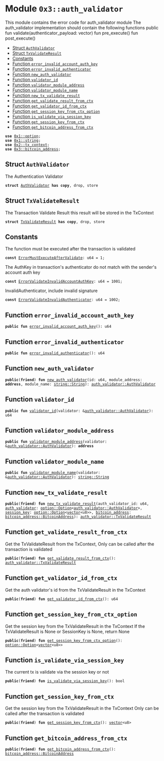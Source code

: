 
<a name="0x3_auth_validator"></a>

# Module `0x3::auth_validator`

This module contains the error code for auth_validator module
The auth_validator implementation should contain the following functions
public fun validate(authenticator_payload: vector<u8>)
fun pre_execute()
fun post_execute()


-  [Struct `AuthValidator`](#0x3_auth_validator_AuthValidator)
-  [Struct `TxValidateResult`](#0x3_auth_validator_TxValidateResult)
-  [Constants](#@Constants_0)
-  [Function `error_invalid_account_auth_key`](#0x3_auth_validator_error_invalid_account_auth_key)
-  [Function `error_invalid_authenticator`](#0x3_auth_validator_error_invalid_authenticator)
-  [Function `new_auth_validator`](#0x3_auth_validator_new_auth_validator)
-  [Function `validator_id`](#0x3_auth_validator_validator_id)
-  [Function `validator_module_address`](#0x3_auth_validator_validator_module_address)
-  [Function `validator_module_name`](#0x3_auth_validator_validator_module_name)
-  [Function `new_tx_validate_result`](#0x3_auth_validator_new_tx_validate_result)
-  [Function `get_validate_result_from_ctx`](#0x3_auth_validator_get_validate_result_from_ctx)
-  [Function `get_validator_id_from_ctx`](#0x3_auth_validator_get_validator_id_from_ctx)
-  [Function `get_session_key_from_ctx_option`](#0x3_auth_validator_get_session_key_from_ctx_option)
-  [Function `is_validate_via_session_key`](#0x3_auth_validator_is_validate_via_session_key)
-  [Function `get_session_key_from_ctx`](#0x3_auth_validator_get_session_key_from_ctx)
-  [Function `get_bitcoin_address_from_ctx`](#0x3_auth_validator_get_bitcoin_address_from_ctx)


<pre><code><b>use</b> <a href="">0x1::option</a>;
<b>use</b> <a href="">0x1::string</a>;
<b>use</b> <a href="">0x2::tx_context</a>;
<b>use</b> <a href="bitcoin_address.md#0x3_bitcoin_address">0x3::bitcoin_address</a>;
</code></pre>



<a name="0x3_auth_validator_AuthValidator"></a>

## Struct `AuthValidator`

The Authentication Validator


<pre><code><b>struct</b> <a href="auth_validator.md#0x3_auth_validator_AuthValidator">AuthValidator</a> <b>has</b> <b>copy</b>, drop, store
</code></pre>



<a name="0x3_auth_validator_TxValidateResult"></a>

## Struct `TxValidateResult`

The Transaction Validate Result
this result will be stored in the TxContext


<pre><code><b>struct</b> <a href="auth_validator.md#0x3_auth_validator_TxValidateResult">TxValidateResult</a> <b>has</b> <b>copy</b>, drop, store
</code></pre>



<a name="@Constants_0"></a>

## Constants


<a name="0x3_auth_validator_ErrorMustExecuteAfterValidate"></a>

The function must be executed after the transaction is validated


<pre><code><b>const</b> <a href="auth_validator.md#0x3_auth_validator_ErrorMustExecuteAfterValidate">ErrorMustExecuteAfterValidate</a>: u64 = 1;
</code></pre>



<a name="0x3_auth_validator_ErrorValidateInvalidAccountAuthKey"></a>

The AuthKey in transaction's authenticator do not match with the sender's account auth key


<pre><code><b>const</b> <a href="auth_validator.md#0x3_auth_validator_ErrorValidateInvalidAccountAuthKey">ErrorValidateInvalidAccountAuthKey</a>: u64 = 1001;
</code></pre>



<a name="0x3_auth_validator_ErrorValidateInvalidAuthenticator"></a>

InvalidAuthenticator, include invalid signature


<pre><code><b>const</b> <a href="auth_validator.md#0x3_auth_validator_ErrorValidateInvalidAuthenticator">ErrorValidateInvalidAuthenticator</a>: u64 = 1002;
</code></pre>



<a name="0x3_auth_validator_error_invalid_account_auth_key"></a>

## Function `error_invalid_account_auth_key`



<pre><code><b>public</b> <b>fun</b> <a href="auth_validator.md#0x3_auth_validator_error_invalid_account_auth_key">error_invalid_account_auth_key</a>(): u64
</code></pre>



<a name="0x3_auth_validator_error_invalid_authenticator"></a>

## Function `error_invalid_authenticator`



<pre><code><b>public</b> <b>fun</b> <a href="auth_validator.md#0x3_auth_validator_error_invalid_authenticator">error_invalid_authenticator</a>(): u64
</code></pre>



<a name="0x3_auth_validator_new_auth_validator"></a>

## Function `new_auth_validator`



<pre><code><b>public</b>(<b>friend</b>) <b>fun</b> <a href="auth_validator.md#0x3_auth_validator_new_auth_validator">new_auth_validator</a>(id: u64, module_address: <b>address</b>, module_name: <a href="_String">string::String</a>): <a href="auth_validator.md#0x3_auth_validator_AuthValidator">auth_validator::AuthValidator</a>
</code></pre>



<a name="0x3_auth_validator_validator_id"></a>

## Function `validator_id`



<pre><code><b>public</b> <b>fun</b> <a href="auth_validator.md#0x3_auth_validator_validator_id">validator_id</a>(validator: &<a href="auth_validator.md#0x3_auth_validator_AuthValidator">auth_validator::AuthValidator</a>): u64
</code></pre>



<a name="0x3_auth_validator_validator_module_address"></a>

## Function `validator_module_address`



<pre><code><b>public</b> <b>fun</b> <a href="auth_validator.md#0x3_auth_validator_validator_module_address">validator_module_address</a>(validator: &<a href="auth_validator.md#0x3_auth_validator_AuthValidator">auth_validator::AuthValidator</a>): <b>address</b>
</code></pre>



<a name="0x3_auth_validator_validator_module_name"></a>

## Function `validator_module_name`



<pre><code><b>public</b> <b>fun</b> <a href="auth_validator.md#0x3_auth_validator_validator_module_name">validator_module_name</a>(validator: &<a href="auth_validator.md#0x3_auth_validator_AuthValidator">auth_validator::AuthValidator</a>): <a href="_String">string::String</a>
</code></pre>



<a name="0x3_auth_validator_new_tx_validate_result"></a>

## Function `new_tx_validate_result`



<pre><code><b>public</b>(<b>friend</b>) <b>fun</b> <a href="auth_validator.md#0x3_auth_validator_new_tx_validate_result">new_tx_validate_result</a>(auth_validator_id: u64, <a href="auth_validator.md#0x3_auth_validator">auth_validator</a>: <a href="_Option">option::Option</a>&lt;<a href="auth_validator.md#0x3_auth_validator_AuthValidator">auth_validator::AuthValidator</a>&gt;, <a href="session_key.md#0x3_session_key">session_key</a>: <a href="_Option">option::Option</a>&lt;<a href="">vector</a>&lt;u8&gt;&gt;, <a href="bitcoin_address.md#0x3_bitcoin_address">bitcoin_address</a>: <a href="bitcoin_address.md#0x3_bitcoin_address_BitcoinAddress">bitcoin_address::BitcoinAddress</a>): <a href="auth_validator.md#0x3_auth_validator_TxValidateResult">auth_validator::TxValidateResult</a>
</code></pre>



<a name="0x3_auth_validator_get_validate_result_from_ctx"></a>

## Function `get_validate_result_from_ctx`

Get the TxValidateResult from the TxContext, Only can be called after the transaction is validated


<pre><code><b>public</b>(<b>friend</b>) <b>fun</b> <a href="auth_validator.md#0x3_auth_validator_get_validate_result_from_ctx">get_validate_result_from_ctx</a>(): <a href="auth_validator.md#0x3_auth_validator_TxValidateResult">auth_validator::TxValidateResult</a>
</code></pre>



<a name="0x3_auth_validator_get_validator_id_from_ctx"></a>

## Function `get_validator_id_from_ctx`

Get the auth validator's id from the TxValidateResult in the TxContext


<pre><code><b>public</b>(<b>friend</b>) <b>fun</b> <a href="auth_validator.md#0x3_auth_validator_get_validator_id_from_ctx">get_validator_id_from_ctx</a>(): u64
</code></pre>



<a name="0x3_auth_validator_get_session_key_from_ctx_option"></a>

## Function `get_session_key_from_ctx_option`

Get the session key from the TxValidateResult in the TxContext
If the TxValidateResult is None or SessionKey is None, return None


<pre><code><b>public</b>(<b>friend</b>) <b>fun</b> <a href="auth_validator.md#0x3_auth_validator_get_session_key_from_ctx_option">get_session_key_from_ctx_option</a>(): <a href="_Option">option::Option</a>&lt;<a href="">vector</a>&lt;u8&gt;&gt;
</code></pre>



<a name="0x3_auth_validator_is_validate_via_session_key"></a>

## Function `is_validate_via_session_key`

The current tx is validate via the session key or not


<pre><code><b>public</b>(<b>friend</b>) <b>fun</b> <a href="auth_validator.md#0x3_auth_validator_is_validate_via_session_key">is_validate_via_session_key</a>(): bool
</code></pre>



<a name="0x3_auth_validator_get_session_key_from_ctx"></a>

## Function `get_session_key_from_ctx`

Get the session key from the TxValidateResult in the TxContext
Only can be called after the transaction is validated


<pre><code><b>public</b>(<b>friend</b>) <b>fun</b> <a href="auth_validator.md#0x3_auth_validator_get_session_key_from_ctx">get_session_key_from_ctx</a>(): <a href="">vector</a>&lt;u8&gt;
</code></pre>



<a name="0x3_auth_validator_get_bitcoin_address_from_ctx"></a>

## Function `get_bitcoin_address_from_ctx`



<pre><code><b>public</b>(<b>friend</b>) <b>fun</b> <a href="auth_validator.md#0x3_auth_validator_get_bitcoin_address_from_ctx">get_bitcoin_address_from_ctx</a>(): <a href="bitcoin_address.md#0x3_bitcoin_address_BitcoinAddress">bitcoin_address::BitcoinAddress</a>
</code></pre>
